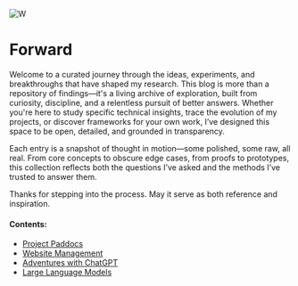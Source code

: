 ![W](https://github.com/padsRepo/datasphere/blob/main/src/img/logos/padslogo1.png "Wormhole Logo")

# Forward
Welcome to a curated journey through the ideas, experiments, and breakthroughs that have shaped my research. This blog is more than a repository of findings—it's a living archive of exploration, built from curiosity, discipline, and a relentless pursuit of better answers. Whether you're here to study specific technical insights, trace the evolution of my projects, or discover frameworks for your own work, I’ve designed this space to be open, detailed, and grounded in transparency.

Each entry is a snapshot of thought in motion—some polished, some raw, all real. From core concepts to obscure edge cases, from proofs to prototypes, this collection reflects both the questions I’ve asked and the methods I’ve trusted to answer them.

Thanks for stepping into the process. May it serve as both reference and inspiration.

#### Contents:
 + [Project Paddocs](project_paddocs.md)
 + [Website Management](website_management.md)
 + [Adventures with ChatGPT](adventures_with_chatgpt.md)
 + [Large Language Models](llm.md)
